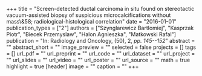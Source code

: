 +++
title = "Screen-detected ductal carcinoma in situ found on stereotactic vacuum-assisted biopsy of suspicious microcalcifications without mass\\&58; radiological-histological correlation"
date = "2016-01-01"
publication_types = ["2"]
authors = ["Szynglarewicz Bartlomiej", "Kasprzak Piotr", "Biecek Przemyslaw", "Halon Agnieszka", "Matkowski Rafal"]
publication = "In: Radiology and Oncology, (50), 2, _pp. 145--152_"
abstract = ""
abstract_short = ""
image_preview = ""
selected = false
projects = []
tags = []
url_pdf = ""
url_preprint = ""
url_code = ""
url_dataset = ""
url_project = ""
url_slides = ""
url_video = ""
url_poster = ""
url_source = ""
math = true
highlight = true
[header]
image = ""
caption = ""
+++
